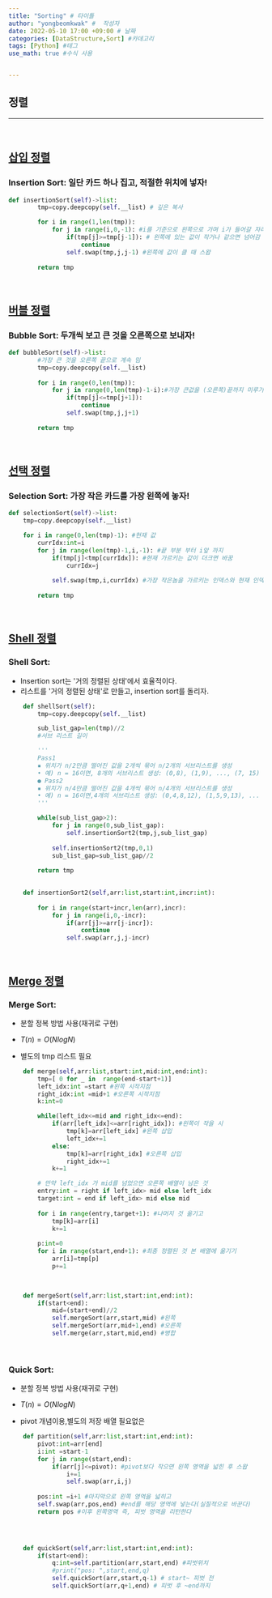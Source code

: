 ```yaml
---
title: "Sorting" # 타이틀 
author: "yongbeomkwak" #  작성자 
date: 2022-05-10 17:00 +09:00 # 날짜  
categories: [DataStructure,Sort] #카데고리 
tags: [Python] #테그 
use_math: true #수식 사용


---
```


## 정렬
---
<br>

##  [삽입 정렬](https://www.youtube.com/watch?v=OGzPmgsI-pQ&ab_channel=GeeksforGeeks)

### Insertion Sort: 일단 카드 하나 집고, 적절한 위치에 넣자!  

~~~python
def insertionSort(self)->list:
        tmp=copy.deepcopy(self.__list) # 깊은 복사

        for i in range(1,len(tmp)):
            for j in range(i,0,-1): #i를 기준으로 왼쪽으로 가며 i가 들어갈 자리를 찾는다. 
                if(tmp[j]>=tmp[j-1]): # 왼쪽에 있는 값이 작거나 같으면 넘어감 
                    continue
                self.swap(tmp,j,j-1) #왼쪽에 값이 클 때 스왑
    
        return tmp
~~~

<br>

##  [버블 정렬](https://www.youtube.com/watch?v=nmhjrI-aW5o&ab_channel=GeeksforGeeks)

### Bubble Sort: 두개씩 보고 큰 것을 오른쪽으로 보내자!  

~~~python
def bubbleSort(self)->list:
        #가장 큰 것을 오른쪽 끝으로 계속 밈
        tmp=copy.deepcopy(self.__list)
        
        for i in range(0,len(tmp)):
            for j in range(0,len(tmp)-1-i):#가장 큰겂을 (오른쪽)끝까지 미루기 때문에 미룬 횟수만큼 오른쪽 끝 위치를 왼쪽으로 당김
                if(tmp[j]<=tmp[j+1]):
                    continue
                self.swap(tmp,j,j+1)
        
        return tmp
~~~

<br>

##  [선택 정렬](https://www.youtube.com/watch?v=xWBP4lzkoyM&ab_channel=GeeksforGeeks)

### Selection Sort: 가장 작은 카드를 가장 왼쪽에 놓자!  

~~~python
def selectionSort(self)->list:
    tmp=copy.deepcopy(self.__list)

    for i in range(0,len(tmp)-1): #현재 값
        currIdx:int=i
        for j in range(len(tmp)-1,i,-1): #끝 부분 부터 i앞 까지
            if(tmp[j]<tmp[currIdx]): #현재 가르키는 값이 더크면 바꿈 
                currIdx=j
            
            self.swap(tmp,i,currIdx) #가장 작은놈을 가르키는 인덱스와 현재 인덱스랑 변경
        
        return tmp
~~~

<br>

##  [Shell 정렬](https://www.youtube.com/watch?v=M9YCh-ZeC7Y&ab_channel=kunitachatchawalwit)

### Shell Sort:
-   Insertion sort는 '거의 정렬된 상태'에서 효율적이다.
- 리스트를 '거의 정렬된 상태'로 만들고, insertion sort를
돌리자.

~~~python
    def shellSort(self):
        tmp=copy.deepcopy(self.__list)

        sub_list_gap=len(tmp)//2
        #서브 리스트 길이

        '''
        Pass1
        ▪ 위치가 n/2만큼 떨어진 값을 2개씩 묶어 n/2개의 서브리스트를 생성
        • 예) n = 16이면, 8개의 서브리스트 생성: (0,8), (1,9), ..., (7, 15) ▪ 각 서브리스트를 Insertion Sort로 정렬
        ● Pass2
        ▪ 위치가 n/4만큼 떨어진 값을 4개씩 묶어 n/4개의 서브리스트를 생성
        • 예) n = 16이면,4개의 서브리스트 생성: (0,4,8,12), (1,5,9,13), ... ▪ 각 서브리스트를 Insertion Sort로 정렬
        '''

        while(sub_list_gap>2):
            for j in range(0,sub_list_gap):
                self.insertionSort2(tmp,j,sub_list_gap)
            
            self.insertionSort2(tmp,0,1)
            sub_list_gap=sub_list_gap//2
    
        return tmp

    
    def insertionSort2(self,arr:list,start:int,incr:int):
        
        for i in range(start+incr,len(arr),incr):
            for j in range(i,0,-incr):
                if(arr[j]>=arr[j-incr]):
                    continue
                self.swap(arr,j,j-incr)
~~~

<br>

##  [Merge 정렬](https://www.youtube.com/watch?v=M9YCh-ZeC7Y&ab_channel=kunitachatchawalwit)

### Merge Sort:
-   분할 정복 방법 사용(재귀로 구현)

-   $T(n)=O(NlogN)$

-   별도의 tmp 리스트 필요

~~~python
    def merge(self,arr:list,start:int,mid:int,end:int):
        tmp=[ 0 for _ in  range(end-start+1)]
        left_idx:int =start #왼쪽 시작지점 
        right_idx:int =mid+1 #오른쪽 시작지점 
        k:int=0

        while(left_idx<=mid and right_idx<=end):
            if(arr[left_idx]<=arr[right_idx]): #왼쪽이 작을 시 
                tmp[k]=arr[left_idx] #왼쪽 삽입
                left_idx+=1
            else:
                tmp[k]=arr[right_idx] #오른쪽 삽입
                right_idx+=1
            k+=1

        # 만약 left_idx 가 mid를 넘었으면 오른쪽 배열이 남은 것
        entry:int = right if left_idx> mid else left_idx
        target:int = end if left_idx> mid else mid
        
        for i in range(entry,target+1): #나머지 것 옮기고 
            tmp[k]=arr[i]
            k+=1
        
        p:int=0
        for i in range(start,end+1): #최종 정렬된 것 본 배열에 옮기기
            arr[i]=tmp[p]
            p+=1
        


    def mergeSort(self,arr:list,start:int,end:int):
        if(start<end):
            mid=(start+end)//2
            self.mergeSort(arr,start,mid) #왼쪽
            self.mergeSort(arr,mid+1,end) #오른쪽
            self.merge(arr,start,mid,end) #병합
~~~
<br>

### Quick Sort:
-   분할 정복 방법 사용(재귀로 구현)

-   $T(n)=O(NlogN)$

-   pivot 개념이용,별도의 저장 배열 필요없은

~~~python
    def partition(self,arr:list,start:int,end:int):
        pivot:int=arr[end]
        i:int =start-1
        for j in range(start,end):
            if(arr[j]<=pivot): #pivot보다 작으면 왼쪽 영역을 넓힌 후 스왑
                i+=1
                self.swap(arr,i,j)
        
        pos:int =i+1 #마지막으로 왼쪽 영역을 넓히고 
        self.swap(arr,pos,end) #end를 해당 영역에 넣는다(실질적으로 바꾼다)
        return pos #이후 왼쪽영역 즉, 피벗 영역을 리턴한다

    


    def quickSort(self,arr:list,start:int,end:int):
        if(start<end):
            q:int=self.partition(arr,start,end) #피벗위치
            #print("pos: ",start,end,q)
            self.quickSort(arr,start,q-1) # start~ 피벗 전
            self.quickSort(arr,q+1,end) # 피벗 후 ~end까지
~~~




